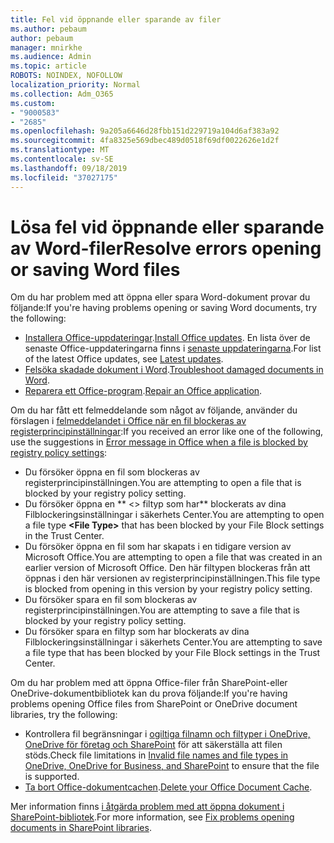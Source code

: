 ```yaml
---
title: Fel vid öppnande eller sparande av filer
ms.author: pebaum
author: pebaum
manager: mnirkhe
ms.audience: Admin
ms.topic: article
ROBOTS: NOINDEX, NOFOLLOW
localization_priority: Normal
ms.collection: Adm_O365
ms.custom:
- "9000583"
- "2685"
ms.openlocfilehash: 9a205a6646d28fbb151d229719a104d6af383a92
ms.sourcegitcommit: 4fa8325e569dbec489d0518f69df0022626e1d2f
ms.translationtype: MT
ms.contentlocale: sv-SE
ms.lasthandoff: 09/18/2019
ms.locfileid: "37027175"
---
```

# <a name="resolve-errors-opening-or-saving-word-files"></a><span data-ttu-id="e6417-102">Lösa fel vid öppnande eller sparande av Word-filer</span><span class="sxs-lookup"><span data-stu-id="e6417-102">Resolve errors opening or saving Word files</span></span>

<span data-ttu-id="e6417-103">Om du har problem med att öppna eller spara Word-dokument provar du följande:</span><span class="sxs-lookup"><span data-stu-id="e6417-103">If you're having problems opening or saving Word documents, try the following:</span></span>

- <span data-ttu-id="e6417-104">[Installera Office-uppdateringar](https://support.office.com/article/2ab296f3-7f03-43a2-8e50-46de917611c5).</span><span class="sxs-lookup"><span data-stu-id="e6417-104">[Install Office updates](https://support.office.com/article/2ab296f3-7f03-43a2-8e50-46de917611c5).</span></span> <span data-ttu-id="e6417-105">En lista över de senaste Office-uppdateringarna finns i [senaste uppdateringarna](https://docs.microsoft.com/officeupdates/office-updates-msi).</span><span class="sxs-lookup"><span data-stu-id="e6417-105">For list of the latest Office updates, see [Latest updates](https://docs.microsoft.com/officeupdates/office-updates-msi).</span></span>
- <span data-ttu-id="e6417-106">[Felsöka skadade dokument i Word](https://docs.microsoft.com/office/troubleshoot/word/damaged-documents-in-word).</span><span class="sxs-lookup"><span data-stu-id="e6417-106">[Troubleshoot damaged documents in Word](https://docs.microsoft.com/office/troubleshoot/word/damaged-documents-in-word).</span></span>
- <span data-ttu-id="e6417-107">[Reparera ett Office-program](https://support.office.com/Article/Repair-an-Office-application-7821d4b6-7c1d-4205-aa0e-a6b40c5bb88b).</span><span class="sxs-lookup"><span data-stu-id="e6417-107">[Repair an Office application](https://support.office.com/Article/Repair-an-Office-application-7821d4b6-7c1d-4205-aa0e-a6b40c5bb88b).</span></span>

<span data-ttu-id="e6417-108">Om du har fått ett felmeddelande som något av följande, använder du förslagen i [felmeddelandet i Office när en fil blockeras av registerprincipinställningar](https://docs.microsoft.com/office/troubleshoot/settings/file-blocked-in-office):</span><span class="sxs-lookup"><span data-stu-id="e6417-108">If you received an error like one of the following, use the suggestions in [Error message in Office when a file is blocked by registry policy settings](https://docs.microsoft.com/office/troubleshoot/settings/file-blocked-in-office):</span></span>

- <span data-ttu-id="e6417-109">Du försöker öppna en fil som blockeras av registerprincipinställningen.</span><span class="sxs-lookup"><span data-stu-id="e6417-109">You are attempting to open a file that is blocked by your registry policy setting.</span></span>
- <span data-ttu-id="e6417-110">Du försöker öppna en \*\* \<\> filtyp som har\*\* blockerats av dina Filblockeringsinställningar i säkerhets Center.</span><span class="sxs-lookup"><span data-stu-id="e6417-110">You are attempting to open a file type **\<File Type\>** that has been blocked by your File Block settings in the Trust Center.</span></span>
- <span data-ttu-id="e6417-111">Du försöker öppna en fil som har skapats i en tidigare version av Microsoft Office.</span><span class="sxs-lookup"><span data-stu-id="e6417-111">You are attempting to open a file that was created in an earlier version of Microsoft Office.</span></span> <span data-ttu-id="e6417-112">Den här filtypen blockeras från att öppnas i den här versionen av registerprincipinställningen.</span><span class="sxs-lookup"><span data-stu-id="e6417-112">This file type is blocked from opening in this version by your registry policy setting.</span></span>
- <span data-ttu-id="e6417-113">Du försöker spara en fil som blockeras av registerprincipinställningen.</span><span class="sxs-lookup"><span data-stu-id="e6417-113">You are attempting to save a file that is blocked by your registry policy setting.</span></span>
- <span data-ttu-id="e6417-114">Du försöker spara en filtyp som har blockerats av dina Filblockeringsinställningar i säkerhets Center.</span><span class="sxs-lookup"><span data-stu-id="e6417-114">You are attempting to save a file type that has been blocked by your File Block settings in the Trust Center.</span></span>

<span data-ttu-id="e6417-115">Om du har problem med att öppna Office-filer från SharePoint-eller OneDrive-dokumentbibliotek kan du prova följande:</span><span class="sxs-lookup"><span data-stu-id="e6417-115">If you're having problems opening Office files from SharePoint or OneDrive document libraries, try the following:</span></span>

- <span data-ttu-id="e6417-116">Kontrollera fil begränsningar i [ogiltiga filnamn och filtyper i OneDrive, OneDrive för företag och SharePoint](https://support.office.com/article/64883a5d-228e-48f5-b3d2-eb39e07630fa) för att säkerställa att filen stöds.</span><span class="sxs-lookup"><span data-stu-id="e6417-116">Check file limitations in [Invalid file names and file types in OneDrive, OneDrive for Business, and SharePoint](https://support.office.com/article/64883a5d-228e-48f5-b3d2-eb39e07630fa) to ensure that the file is supported.</span></span> 
- <span data-ttu-id="e6417-117">[Ta bort Office-dokumentcachen](https://support.office.com/article/b1d3765e-d71b-4bb8-99ca-acd22c42995d
).</span><span class="sxs-lookup"><span data-stu-id="e6417-117">[Delete your Office Document Cache](https://support.office.com/article/b1d3765e-d71b-4bb8-99ca-acd22c42995d
).</span></span> 

<span data-ttu-id="e6417-118">Mer information finns [i åtgärda problem med att öppna dokument i SharePoint-bibliotek](https://support.office.com/article/31329fa1-4ad0-47fc-95d8-bb0c5b12a536).</span><span class="sxs-lookup"><span data-stu-id="e6417-118">For more information, see [Fix problems opening documents in SharePoint libraries](https://support.office.com/article/31329fa1-4ad0-47fc-95d8-bb0c5b12a536).</span></span>